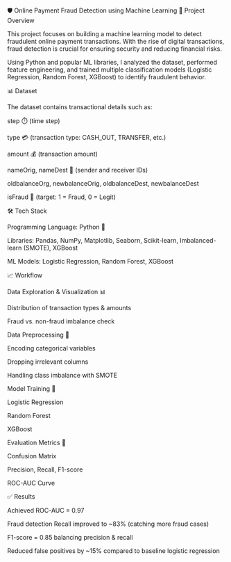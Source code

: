 🛡️ Online Payment Fraud Detection using Machine Learning
📌 Project Overview

This project focuses on building a machine learning model to detect fraudulent online payment transactions. With the rise of digital transactions, fraud detection is crucial for ensuring security and reducing financial risks.

Using Python and popular ML libraries, I analyzed the dataset, performed feature engineering, and trained multiple classification models (Logistic Regression, Random Forest, XGBoost) to identify fraudulent behavior.

📊 Dataset

The dataset contains transactional details such as:

step ⏱️ (time step)

type 💳 (transaction type: CASH_OUT, TRANSFER, etc.)

amount 💰 (transaction amount)

nameOrig, nameDest 👥 (sender and receiver IDs)

oldbalanceOrg, newbalanceOrig, oldbalanceDest, newbalanceDest

isFraud 🚨 (target: 1 = Fraud, 0 = Legit)

🛠️ Tech Stack

Programming Language: Python 🐍

Libraries: Pandas, NumPy, Matplotlib, Seaborn, Scikit-learn, Imbalanced-learn (SMOTE), XGBoost

ML Models: Logistic Regression, Random Forest, XGBoost

📈 Workflow

Data Exploration & Visualization 📊

Distribution of transaction types & amounts

Fraud vs. non-fraud imbalance check

Data Preprocessing 🔄

Encoding categorical variables

Dropping irrelevant columns

Handling class imbalance with SMOTE

Model Training 🤖

Logistic Regression

Random Forest

XGBoost

Evaluation Metrics 📑

Confusion Matrix

Precision, Recall, F1-score

ROC-AUC Curve

✅ Results

Achieved ROC-AUC = 0.97

Fraud detection Recall improved to ~83% (catching more fraud cases)

F1-score = 0.85 balancing precision & recall

Reduced false positives by ~15% compared to baseline logistic regression
